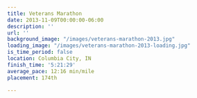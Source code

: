 ```yaml
---
title: Veterans Marathon
date: 2013-11-09T00:00:00-06:00
description: ''
url: ''
background_image: "/images/veterans-marathon-2013.jpg"
loading_image: "/images/veterans-marathon-2013-loading.jpg"
is_time_period: false
location: Columbia City, IN
finish_time: '5:21:29'
average_pace: 12:16 min/mile
placement: 174th

---
```


